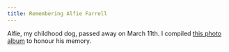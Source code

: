 ```yaml
---
title: Remembering Alfie Farrell
---
```


Alfie, my childhood dog, passed away on March 11th. I compiled [this photo album](http://imgur.com/a/Asi5a) to honour his memory.


